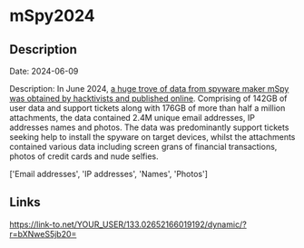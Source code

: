 # mSpy2024

## Description

Date: 2024-06-09

Description:
In June 2024, <a href="https://techcrunch.com/2024/07/11/mspy-spyware-millions-customers-data-breach/" target="_blank" rel="noopener">a huge trove of data from spyware maker mSpy was obtained by hacktivists and published online</a>. Comprising of 142GB of user data and support tickets along with 176GB of more than half a million attachments, the data contained 2.4M unique email addresses, IP addresses names and photos. The data was predominantly support tickets seeking help to install the spyware on target devices, whilst the attachments contained various data including screen grans of financial transactions, photos of credit cards and nude selfies.


['Email addresses', 'IP addresses', 'Names', 'Photos']

## Links

https://link-to.net/YOUR_USER/133.02652166019192/dynamic/?r=bXNweS5jb20=